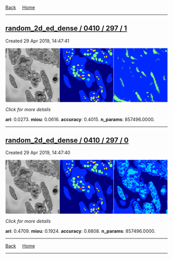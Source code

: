 
[Back](..)&nbsp;&nbsp;&nbsp;&nbsp;&nbsp;[Home](https://leapmanlab.github.io/snapshots)

---

<div class="summary"><a href="1"><h2>random_2d_ed_dense / 0410 / 297 / 1</h2></a><p>Created 29 Apr 2019, 14:47:41
</p><a href="1"><img src="1/media/summary.png" align="center"></a><p>
<i>Click for more details</i>
</p></div>

**ari**: 0.0273. **miou**: 0.0616. **accuracy**: 0.4015. **n_params**: 857496.0000. 

---

<div class="summary"><a href="0"><h2>random_2d_ed_dense / 0410 / 297 / 0</h2></a><p>Created 29 Apr 2019, 14:47:40
</p><a href="0"><img src="0/media/summary.png" align="center"></a><p>
<i>Click for more details</i>
</p></div>

**ari**: 0.4709. **miou**: 0.1924. **accuracy**: 0.6808. **n_params**: 857496.0000. 

---

[Back](..)&nbsp;&nbsp;&nbsp;&nbsp;&nbsp;[Home](https://leapmanlab.github.io/snapshots)

---